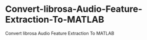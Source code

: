 # Convert-librosa-Audio-Feature-Extraction-To-MATLAB
Convert librosa Audio Feature Extraction To MATLAB
